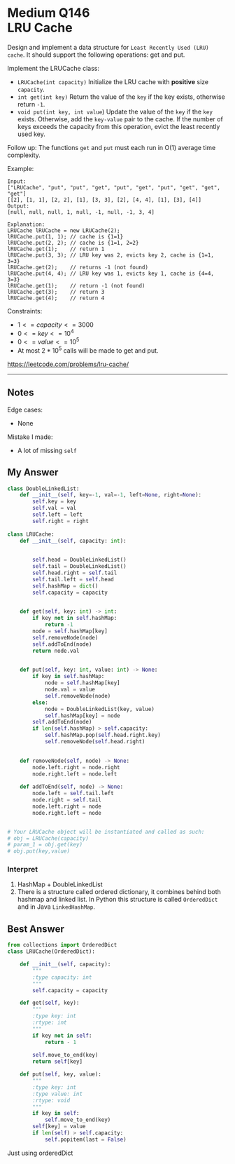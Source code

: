 # Medium Q146 <br> LRU Cache

Design and implement a data structure for `Least Recently Used (LRU) cache`. It should support the following operations: get and put.

Implement the LRUCache class:
* `LRUCache(int capacity)` Initialize the LRU cache with **positive** size `capacity`.
* `int get(int key)` Return the value of the `key` if the key exists, otherwise return `-1`.
* `void put(int key, int value`) Update the value of the `key` if the `key` exists. Otherwise, add the `key-value` pair to the cache. If the number of keys exceeds the capacity from this operation, evict the least recently used key.

Follow up: The functions `get` and `put` must each run in O(1) average time complexity.

Example:
```
Input:
["LRUCache", "put", "put", "get", "put", "get", "put", "get", "get", "get"]
[[2], [1, 1], [2, 2], [1], [3, 3], [2], [4, 4], [1], [3], [4]]
Output:
[null, null, null, 1, null, -1, null, -1, 3, 4]

Explanation:
LRUCache lRUCache = new LRUCache(2);
lRUCache.put(1, 1); // cache is {1=1}
lRUCache.put(2, 2); // cache is {1=1, 2=2}
lRUCache.get(1);    // return 1
lRUCache.put(3, 3); // LRU key was 2, evicts key 2, cache is {1=1, 3=3}
lRUCache.get(2);    // returns -1 (not found)
lRUCache.put(4, 4); // LRU key was 1, evicts key 1, cache is {4=4, 3=3}
lRUCache.get(1);    // return -1 (not found)
lRUCache.get(3);    // return 3
lRUCache.get(4);    // return 4
```

Constraints:
* $1 <= capacity <= 3000$
* $0 <= key <= 10^4$
* $0 <= value <= 10^5$
* At most $2 * 10^5$ calls will be made to get and put.

https://leetcode.com/problems/lru-cache/

------------------------------
## Notes
Edge cases:
* None

Mistake I made:
* A lot of missing `self`

## My Answer
```Python
class DoubleLinkedList:
    def __init__(self, key=-1, val=-1, left=None, right=None):
        self.key = key
        self.val = val
        self.left = left
        self.right = right
        
class LRUCache:
    def __init__(self, capacity: int):

                
        self.head = DoubleLinkedList()
        self.tail = DoubleLinkedList()
        self.head.right = self.tail
        self.tail.left = self.head
        self.hashMap = dict()
        self.capacity = capacity
        

    def get(self, key: int) -> int:
        if key not in self.hashMap:
            return -1
        node = self.hashMap[key]
        self.removeNode(node)
        self.addToEnd(node)
        return node.val
        

    def put(self, key: int, value: int) -> None:
        if key in self.hashMap:
            node = self.hashMap[key]
            node.val = value
            self.removeNode(node)
        else:
            node = DoubleLinkedList(key, value)
            self.hashMap[key] = node
        self.addToEnd(node)
        if len(self.hashMap) > self.capacity:
            self.hashMap.pop(self.head.right.key)
            self.removeNode(self.head.right)

    
    def removeNode(self, node) -> None:
        node.left.right = node.right
        node.right.left = node.left
        
    def addToEnd(self, node) -> None:
        node.left = self.tail.left
        node.right = self.tail
        node.left.right = node
        node.right.left = node


# Your LRUCache object will be instantiated and called as such:
# obj = LRUCache(capacity)
# param_1 = obj.get(key)
# obj.put(key,value)
```

### Interpret
1. HashMap + DoubleLinkedList
2. There is a structure called ordered dictionary, it combines behind both hashmap and linked list. In Python this structure is called `OrderedDict` and in Java `LinkedHashMap`.

## Best Answer
```python
from collections import OrderedDict
class LRUCache(OrderedDict):

    def __init__(self, capacity):
        """
        :type capacity: int
        """
        self.capacity = capacity

    def get(self, key):
        """
        :type key: int
        :rtype: int
        """
        if key not in self:
            return - 1
        
        self.move_to_end(key)
        return self[key]

    def put(self, key, value):
        """
        :type key: int
        :type value: int
        :rtype: void
        """
        if key in self:
            self.move_to_end(key)
        self[key] = value
        if len(self) > self.capacity:
            self.popitem(last = False)
```
Just using orderedDict





